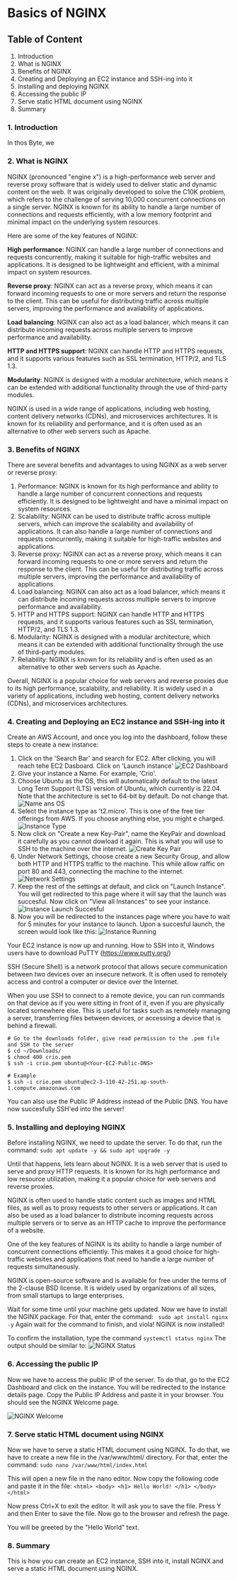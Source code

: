 # Basics of NGINX

## Table of Content
1. Introduction
2. What is NGINX
3. Benefits of NGINX
4. Creating and Deploying an EC2 instance and SSH-ing into it
5. Installing and deploying NGINX
6. Accessing the public IP
7. Serve static HTML document using NGINX
8. Summary

### 1. Introduction
In thos Byte, we

### 2. What is NGINX
NGINX (pronounced "engine x") is a high-performance web server and reverse proxy software that is widely used to deliver static and dynamic content on the web. It was originally developed to solve the C10K problem, which refers to the challenge of serving 10,000 concurrent connections on a single server. NGINX is known for its ability to handle a large number of connections and requests efficiently, with a low memory footprint and minimal impact on the underlying system resources.

Here are some of the key features of NGINX:

**High performance**: NGINX can handle a large number of connections and requests concurrently, making it suitable for high-traffic websites and applications. It is designed to be lightweight and efficient, with a minimal impact on system resources.

**Reverse proxy**: NGINX can act as a reverse proxy, which means it can forward incoming requests to one or more servers and return the response to the client. This can be useful for distributing traffic across multiple servers, improving the performance and availability of applications.

**Load balancing**: NGINX can also act as a load balancer, which means it can distribute incoming requests across multiple servers to improve performance and availability.

**HTTP and HTTPS support**: NGINX can handle HTTP and HTTPS requests, and it supports various features such as SSL termination, HTTP/2, and TLS 1.3.

**Modularity**: NGINX is designed with a modular architecture, which means it can be extended with additional functionality through the use of third-party modules.

NGINX is used in a wide range of applications, including web hosting, content delivery networks (CDNs), and microservices architectures. It is known for its reliability and performance, and it is often used as an alternative to other web servers such as Apache.

### 3. Benefits of NGINX
There are several benefits and advantages to using NGINX as a web server or reverse proxy:

1. Performance: NGINX is known for its high performance and ability to handle a large number of concurrent connections and requests efficiently. It is designed to be lightweight and have a minimal impact on system resources.
2. Scalability: NGINX can be used to distribute traffic across multiple servers, which can improve the scalability and availability of applications. It can also handle a large number of connections and requests concurrently, making it suitable for high-traffic websites and applications.
3. Reverse proxy: NGINX can act as a reverse proxy, which means it can forward incoming requests to one or more servers and return the response to the client. This can be useful for distributing traffic across multiple servers, improving the performance and availability of applications.
4. Load balancing: NGINX can also act as a load balancer, which means it can distribute incoming requests across multiple servers to improve performance and availability.
5. HTTP and HTTPS support: NGINX can handle HTTP and HTTPS requests, and it supports various features such as SSL termination, HTTP/2, and TLS 1.3.
6. Modularity: NGINX is designed with a modular architecture, which means it can be extended with additional functionality through the use of third-party modules.
7. Reliability: NGINX is known for its reliability and is often used as an alternative to other web servers such as Apache.

Overall, NGINX is a popular choice for web servers and reverse proxies due to its high performance, scalability, and reliability. It is widely used in a variety of applications, including web hosting, content delivery networks (CDNs), and microservices architectures.

### 4. Creating and Deploying an EC2 instance and SSH-ing into it
Create an AWS Account, and once you log into the dashboard, follow these steps to create a new instance:

1. Click on the 'Search Bar' and search for EC2. After clicking, you will reach tehe EC2 Dasboard. Click on 'Launch instance'
![EC2 Dashboard](Images/EC2_Dashboard.png)
2. Give your instance a Name. For example, 'Crio'.
3. Choose Ubuntu as the OS, this will automatically default to the latest Long Term Support (LTS) version of Ubuntu, which currently is 22.04. Note that the architecture is set to 64-bit by default. Do not change that.
![Name ans OS](Images/NameAndOS.png)
4. Select the instance type as 't2.micro'. This is one of the free tier offerings from AWS. If you choose anything else, you might e charged. 
![Instance Type](Images/InstanceType.png)
5. Now click on "Create a new Key-Pair", name the KeyPair and download it carefully as you cannot dowload it again. This is what you will use to SSH to the machine over the internet.
![Create Key Pair](Images/CreateKeypair.png)
6. Under Network Settings, choose create a new Security Group, and allow both HTTP and HTTPS traffic to the machine. This while allow raffic on port 80 and 443, connecting the machine to the internet. 
![Network Settings](Images/NetworkSettings.png)
7. Keep the rest of the settings at default, and click on "Launch Instance". You will get redirected to this page where it will say that the launch was succesful. Now click on "View all Instances" to see your instance.
![Instance Launch Succesful](Images/InstanceLaunchSucces.png)
8. Now you will be redirected to the instances page where you have to wait for 5 minutes for your instance to launch. Upon a succesful launch, the screen would look like this:
![Instance Running](Images/InstanceRunning.png)

Your EC2 instance is now up and running. How to SSH into it, Windows users have to download PuTTY (https://www.putty.org/)

SSH (Secure Shell) is a network protocol that allows secure communication between two devices over an insecure network. It is often used to remotely access and control a computer or device over the Internet.

When you use SSH to connect to a remote device, you can run commands on that device as if you were sitting in front of it, even if you are physically located somewhere else. This is useful for tasks such as remotely managing a server, transferring files between devices, or accessing a device that is behind a firewall.

```
# Go to the downloads folder, give read permission to the .pem file and SSH to the server
$ cd ~/Downloads/
$ chmod 400 crio.pem
$ ssh -i crio.pem ubuntu@<Your-EC2-Public-DNS>

# Example
$ ssh -i crio.pem ubuntu@ec2-3-110-42-251.ap-south-1.compute.amazonaws.com
```

You can also use the Public IP Address instead of the Public DNS. You have now succesfully SSH'ed into the server!


### 5. Installing and deploying NGINX
Before installing NGINX, we need to update the server. To do that, run the command:
```sudo apt update -y && sudo apt upgrade -y```

Until that happens, lets learn about NGINX. It is a web server that is used to serve and proxy HTTP requests. It is known for its high performance and low resource utilization, making it a popular choice for web servers and reverse proxies.

NGINX is often used to handle static content such as images and HTML files, as well as to proxy requests to other servers or applications. It can also be used as a load balancer to distribute incoming requests across multiple servers or to serve as an HTTP cache to improve the performance of a website.

One of the key features of NGINX is its ability to handle a large number of concurrent connections efficiently. This makes it a good choice for high-traffic websites and applications that need to handle a large number of requests simultaneously.

NGINX is open-source software and is available for free under the terms of the 2-clause BSD license. It is widely used by organizations of all sizes, from small startups to large enterprises.

Wait for some time until your machine gets updated. Now we have to install the NGINX package. For that, enter the command:
``` sudo apt install nginx -y```
Again wait for the command to finish, and viola! NGINX is now installed!

To confirm the installation, type the command 
```systemctl status nginx```
The output should be similar to:
![NGINX Status](Images/NGINX_Status.png)

### 6. Accessing the public IP
Now we have to access the public IP of the server. To do that, go to the EC2 Dashboard and click on the instance. You will be redirected to the instance details page. Copy the Public IP Address and paste it in your browser. You should see the NGINX Welcome page.

![NGINX Welcome](Images/Welcome.png)

### 7. Serve static HTML document using NGINX
Now we have to serve a static HTML document using NGINX. To do that, we have to create a new file in the /var/www/html/ directory. For that, enter the command:
```sudo nano /var/www/html/index.html```

This will open a new file in the nano editor. Now copy the following code and paste it in the file:
```<html> <body> <h1> Hello World! </h1> </body> </html>```

Now press Ctrl+X to exit the editor. It will ask you to save the file. Press Y and then Enter to save the file. Now go to the browser and refresh the page. 

You will be greeted by the "Hello World" text.

### 8. Summary
This is how you can create an EC2 instance, SSH into it, install NGINX and serve a static HTML document using NGINX. 




